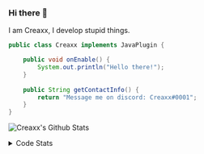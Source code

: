 ### Hi there 👋

I am Creaxx, I develop stupid things. 

```java
public class Creaxx implements JavaPlugin {

    public void onEnable() {
        System.out.println("Hello there!");
    }
    
    public String getContactInfo() {
        return "Message me on discord: Creaxx#0001";
    }
}
```

![Creaxx's Github Stats](https://github-readme-stats.vercel.app/api?username=CreaxxOG&show_icons=true&theme=dark&count_private=true)

<details>
  <summary>Code Stats</summary>

<!--START_SECTION:waka-->
![Code Time](http://img.shields.io/badge/Code%20Time-1%2C322%20hrs%2024%20mins-blue)

![Lines of code](https://img.shields.io/badge/From%20Hello%20World%20I%27ve%20Written-574.4%20thousand%20lines%20of%20code-blue)

**🐱 My GitHub Data** 

> 📦 66.4 kB Used in GitHub's Storage 
 > 
> 🏆 1,757 Contributions in the Year 2023
 > 
> 🚫 Not Opted to Hire
 > 
> 📜 4 Public Repositories 
 > 
> 🔑 2 Private Repositories 
 > 
**I'm a Night 🦉** 

```text
🌞 Morning                290 commits         ██░░░░░░░░░░░░░░░░░░░░░░░   06.96 % 
🌆 Daytime                1756 commits        ███████████░░░░░░░░░░░░░░   42.14 % 
🌃 Evening                2060 commits        ████████████░░░░░░░░░░░░░   49.44 % 
🌙 Night                  61 commits          ░░░░░░░░░░░░░░░░░░░░░░░░░   01.46 % 
```
📅 **I'm Most Productive on Saturday** 

```text
Monday                   487 commits         ███░░░░░░░░░░░░░░░░░░░░░░   11.69 % 
Tuesday                  590 commits         ████░░░░░░░░░░░░░░░░░░░░░   14.16 % 
Wednesday                600 commits         ████░░░░░░░░░░░░░░░░░░░░░   14.40 % 
Thursday                 664 commits         ████░░░░░░░░░░░░░░░░░░░░░   15.93 % 
Friday                   399 commits         ██░░░░░░░░░░░░░░░░░░░░░░░   09.58 % 
Saturday                 754 commits         █████░░░░░░░░░░░░░░░░░░░░   18.09 % 
Sunday                   673 commits         ████░░░░░░░░░░░░░░░░░░░░░   16.15 % 
```


📊 **This Week I Spent My Time On** 

```text
💬 Programming Languages: 
Java                     21 hrs 56 mins      ████████████████░░░░░░░░░   63.64 % 
Kotlin                   6 hrs 38 mins       █████░░░░░░░░░░░░░░░░░░░░   19.28 % 
HTML                     4 hrs 26 mins       ███░░░░░░░░░░░░░░░░░░░░░░   12.89 % 
XML                      42 mins             █░░░░░░░░░░░░░░░░░░░░░░░░   02.05 % 
Properties               16 mins             ░░░░░░░░░░░░░░░░░░░░░░░░░   00.77 % 

🔥 Editors: 
IntelliJ                 34 hrs 28 mins      █████████████████████████   100.00 % 
```

**I Mostly Code in Java** 

```text
Java                     55 repos            ███████████████████░░░░░░   77.46 % 
Kotlin                   10 repos            ████░░░░░░░░░░░░░░░░░░░░░   14.08 % 
TypeScript               3 repos             █░░░░░░░░░░░░░░░░░░░░░░░░   04.23 % 
CSS                      2 repos             █░░░░░░░░░░░░░░░░░░░░░░░░   02.82 % 
EJS                      1 repo              ░░░░░░░░░░░░░░░░░░░░░░░░░   01.41 % 
```




 Last Updated on 09/06/2023 18:23:03 UTC
<!--END_SECTION:waka-->
</details>
